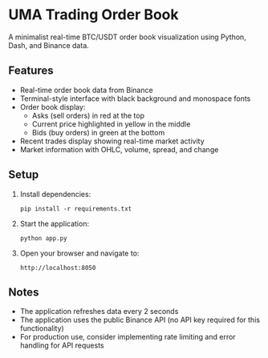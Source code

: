 # UMA Trading Order Book

A minimalist real-time BTC/USDT order book visualization using Python, Dash, and Binance data.

## Features

- Real-time order book data from Binance
- Terminal-style interface with black background and monospace fonts
- Order book display:
  - Asks (sell orders) in red at the top
  - Current price highlighted in yellow in the middle
  - Bids (buy orders) in green at the bottom
- Recent trades display showing real-time market activity
- Market information with OHLC, volume, spread, and change

## Setup

1. Install dependencies:
   ```
   pip install -r requirements.txt
   ```

2. Start the application:
   ```
   python app.py
   ```

3. Open your browser and navigate to:
   ```
   http://localhost:8050
   ```

## Notes

- The application refreshes data every 2 seconds
- The application uses the public Binance API (no API key required for this functionality)
- For production use, consider implementing rate limiting and error handling for API requests